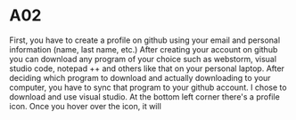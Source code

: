 # A02
First, you have to create a profile on github using your email and personal information (name, last name, etc.)
After creating your account on github you can download any program of your choice such as webstorm, visual studio code, notepad ++ and others like that on your personal laptop.
After deciding which program to download and actually downloading to your computer, you have to sync that program to your github account.
I chose to download and use visual studio. At the bottom left corner there's a profile icon. Once you hover over the icon, it will 
